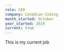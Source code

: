 ```yaml
---
role: CEO
company: Canadian Coding
month_started: October
year_started: 2019
current: true
---
```


This is my current job
